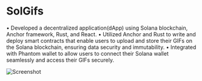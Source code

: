 # SolGifs

• Developed a decentralized application(dApp) using Solana blockchain, Anchor framework, Rust, and React.
• Utilized Anchor and Rust to write and deploy smart contracts that enable users to upload and store their GIFs on the
Solana blockchain, ensuring data security and immutability.
• Integrated with Phantom wallet to allow users to connect their Solana wallet seamlessly and access their GIFs securely.

![Screenshot](screenshot.png)
